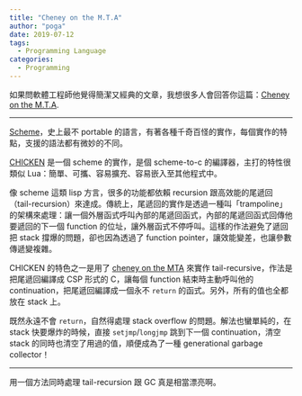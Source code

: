 ```yaml
---
title: "Cheney on the M.T.A"
author: "poga"
date: 2019-07-12
tags:
  - Programming Language
categories:
  - Programming
---
```


如果問軟體工程師他覺得簡潔又經典的文章，我想很多人會回答你這篇：[Cheney on the M.T.A](http://home.pipeline.com/~hbaker1/CheneyMTA.html).

---


[Scheme](https://en.wikipedia.org/wiki/Scheme_(programming_language))，史上最不 portable 的語言，有著各種千奇百怪的實作，每個實作的特點，支援的語法都有微妙的不同。

[CHICKEN](https://www.call-cc.org/) 是一個 scheme 的實作，是個 scheme-to-c 的編譯器，主打的特性很類似 Lua：簡單、可攜、容易擴充、容易嵌入至其他程式中。

像 scheme 這類 lisp 方言，很多的功能都依賴 recursion 跟高效能的尾遞回（tail-recursion）來達成。傳統上，尾遞回的實作是透過一種叫「trampoline」的架構來處理：讓一個外層函式呼叫內部的尾遞回函式，內部的尾遞回函式回傳他要遞回的下一個 function 的位址，讓外層函式不停呼叫。這樣的作法避免了遞回把 stack 撐爆的問題，卻也因為透過了 function pointer，讓效能變差，也讓參數傳遞變複雜。

CHICKEN 的特色之一是用了 [cheney on the MTA](http://home.pipeline.com/~hbaker1/CheneyMTA.html) 來實作 tail-recursive，作法是把尾遞回編譯成 CSP 形式的 C，讓每個 function 結束時主動呼叫他的 continuation，把尾遞回編譯成一個永不 `return` 的函式。另外，所有的值也全都放在 stack 上。

既然永遠不會 `return`，自然得處理 stack overflow 的問題。解法也蠻單純的，在 stack 快要爆炸的時候，直接 `setjmp`/`longjmp` 跳到下一個 continuation，清空 stack 的同時也清空了用過的值，順便成為了一種 generational garbage collector！

---

用一個方法同時處理 tail-recursion 跟 GC 真是相當漂亮啊。
